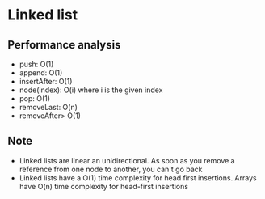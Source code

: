 # Linked list

## Performance analysis
- push: O(1)
- append: O(1)
- insertAfter: O(1)
- node(index): O(i) where i is the given index
- pop: O(1)
- removeLast: O(n)
- removeAfter> O(1)

## Note
- Linked lists are linear an unidirectional. As soon as you remove a reference from one node to another, you can't go back
- Linked lists have a O(1) time complexity for head first insertions. Arrays have O(n) time complexity for head-first insertions

